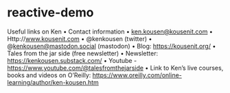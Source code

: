 # reactive-demo

Useful links on Ken
• Contact information
• ken.kousen@kousenit.com
• Http://www.kousenit.com
• @kenkousen (twitter)
• @kenkousen@mastodon.social (mastodon)
• Blog: https://kousenit.org/
• Tales from the jar side (free newsletter)
• Newsletter: https://kenkousen.substack.com/
• Youtube - https://www.youtube.com/@talesfromthejarside
• Link to Ken’s live courses, books and videos on O’Reilly: https://www.oreilly.com/online-learning/author/ken-kousen.htm
